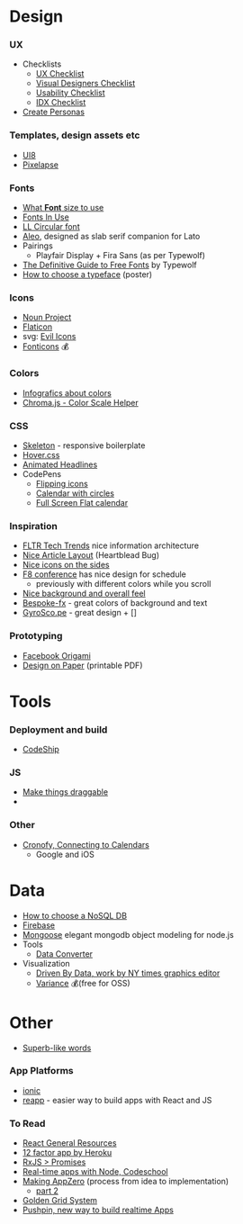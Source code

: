 
# Design
### UX
* Checklists
  * [UX Checklist](http://uxchecklist.github.io/)
  * [Visual Designers Checklist](http://webdesignerschecklist.com/)
  * [Usability Checklist](https://userium.com/)
  *  [IDX Checklist](http://ixdchecklist.com/)
* [Create Personas](http://personapp.io/help/)

### Templates, design assets etc
* [UI8](https://ui8.net/category/all)
* [Pixelapse](https://www.pixelapse.com/explore)

### Fonts
* [What **Font** size to use](http://designforhackers.com/blog/font-sizes/?mc_cid=01af7ac1b8&mc_eid=ef4f1b24f0)
* [Fonts In Use](http://fontsinuse.com/)
* [LL Circular font](https://twitter.com/tomdale/status/554378946532225025)
* [Aleo](http://www.fontfabric.com/aleo-free-font/), designed as slab serif companion for Lato
* Pairings
  * Playfair Display + Fira Sans (as per Typewolf)
* [The Definitive Guide to Free Fonts](https://www.typewolf.com/free-fonts) by Typewolf
* [How to choose a typeface](http://www.forrestgoods.com/shop/how-to-choose-a-typeface) (poster)

### Icons
* [Noun Project](https://thenounproject.com/search/?q=cycling)
* [Flaticon](http://www.flaticon.com/categories/sports/13)
* svg: [Evil Icons](http://evil-icons.io/)
* [Fonticons](https://fonticons.com/) 💰

### Colors
* [Infografics about colors](http://visual.ly/art-color-coordination?utm_source=twitter&utm_medium=social&utm_campaign=promo)
* [Chroma.js - Color Scale Helper](http://gka.github.io/palettes/#diverging|c0=lightyellow,orange,deeppink,darkred|c1=lightyellow,orange,deeppink,darkred|steps=7|bez0=1|bez1=1|coL0=1|coL1=1)

### CSS
* [Skeleton](http://getskeleton.com/) - responsive boilerplate
* [Hover.css](http://ianlunn.github.io/Hover/)
* [Animated Headlines](http://codyhouse.co/demo/animated-headlines/)
* CodePens
  * [Flipping icons](http://codepen.io/llull/pen/znkFs)
  * [Calendar with circles](http://codepen.io/m412c0/pen/rClpv)
  * [Full Screen Flat calendar](http://codepen.io/rickyeckhardt/pen/EFgKj)

### Inspiration
* [FLTR Tech Trends](http://fltr.io/?left=true) nice information architecture
* [Nice Article Layout](http://heartbleed.com/) (Heartblead Bug)
* [Nice icons on the sides](http://dataparis.io/#)
* [F8 conference](https://fbf8.com/schedule.html) has nice design for schedule
  * previously with different colors while you scroll
* [Nice background and overall feel](https://hacksummit.org/)
* [Bespoke-fx](http://ebow.github.io/bespoke-fx/) - great colors of background and text
* [GyroSco.pe](https://gyrosco.pe/aprilzero/) - great design + []

### Prototyping
* [Facebook Origami](http://facebook.github.io/origami/)
* [Design on Paper](https://www.non-app.com/mockup/) (printable PDF)

# Tools
### Deployment and build
* [CodeShip](https://codeship.com/pricing)

### JS
* [Make things draggable](https://github.com/desandro/draggabilly)
*

### Other
* [Cronofy, Connecting to Calendars](https://www.cronofy.com/)
  * Google and iOS


# Data
* [How to choose a NoSQL DB](http://www.itworld.com/article/2833291/essential-reading-for-choosing-a-nosql-database.html)
* [Firebase](https://www.firebase.com/)
* [Mongoose](http://mongoosejs.com/) elegant mongodb object modeling for node.js
* Tools
  * [Data Converter](http://shancarter.github.io/mr-data-converter/)
* Visualization
  * [Driven By Data, work by NY times graphics editor](http://driven-by-data.net/)
  * [Variance](https://variancecharts.com/examples/) 💰(free for OSS)

# Other
* [Superb-like words](https://github.com/sindresorhus/superb)

### App Platforms
* [ionic](http://ionicframework.com/getting-started/)
* [reapp](http://reapp.io/) - easier way to build apps with React and JS

### To Read
* [React General Resources](https://github.com/enaqx/awesome-react)
* [12 factor app by Heroku](http://12factor.net/)
* [RxJS > Promises](http://xgrommx.github.io/rx-book/WhyRx.html)
* [Real-time apps with Node, Codeschool](https://www.codeschool.com/screencasts/soup-to-bits-real-time-web-with-node-js/)
* [Making AppZero](http://aprilzero.com/journal/making-of-aprilzero/) (process from idea to implementation)
  * [part 2](http://aprilzero.com/journal/making-of-aprilzero-part-2/)
* [Golden Grid System](http://www.jonikorpi.com/golden-grid-system/)
* [Pushpin, new way to build realtime Apps](http://pushpin.org/about/#how-it-works)
